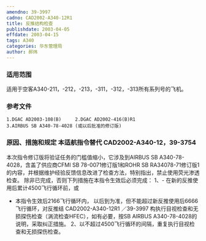 ```yaml
---
amendno: 39-3997
cadno: CAD2002-A340-12R1
title: 反推结构检查
publishdate: 2003-04-05
effdate: 2003-04-15
tags: A340
categories: 华东管理局
author: 郝炜
---
```


### 适用范围 
适用于空客A340-211，-212，-213，-311，-312，-313所有系列号的飞机。

### 参考文件
    1.DGAC AD2003-108(B)     2.DGAC AD2002-416(B)R1  
    3.AIRBUS SB A340-78-4028 (或以后批准的修订版) 

### 原因、措施和规定 本适航指令替代 CAD2002-A340-12，39-3754 
本次指令修订版将验证任务的门槛值缩小，它涉及到AIRBUS SB A340-78-4028，含盖了供应商CFMI SB 78-0071修订版1和ROHR SB RA34078-71修订版1的内容，并根据维护经验反馈信息改进了检查方法，特别指出，禁止使用荧光渗透检查。 
    除非已完成，否则下列措施在本指令生效后必须完成： 1、- 在新的反推使用后累计4500飞行循环前，或 
- 本指令生效后2166飞行循环内，     以后到为准，但不能超过新反推使用后6666飞行循环，对反推结
       CAD2002-A340-12R1   ／39-3997 
构执行目视检查和无损探伤检查（涡流检查HFEC），如有必要，按SB AIRBUS A340-78-4028的说明，采取纠正措施。     2、以不超过4500飞行循环的间隔，重复执行目视检查和无损探伤检查。
